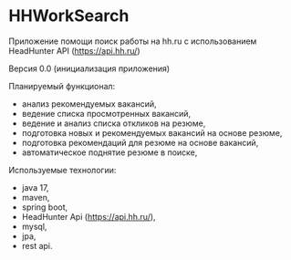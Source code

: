 # HHWorkSearch

Приложение помощи поиск работы на hh.ru с использованием HeadHunter API (https://api.hh.ru/)

Версия 0.0 (инициализация приложения)

Планируемый функционал:
- анализ рекомендуемых вакансий,
- ведение списка просмотренных вакансий,
- ведение и анализ списка откликов на резюме,
- подготовка новых и рекомендуемых вакансий на основе резюме,
- подготовка рекомендаций для резюме на основе вакансий,
- автоматическое поднятие резюме в поиске,

Используемые технологии:
- java 17,
- maven,
- spring boot,
- HeadHunter Api (https://api.hh.ru/),
- mysql,
- jpa,
- rest api.

